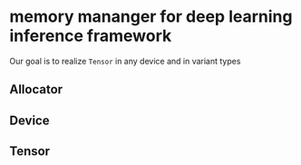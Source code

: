 # memory mananger for deep learning inference framework
Our goal is to realize `Tensor` in any device and in variant types



## Allocator


## Device


## Tensor
